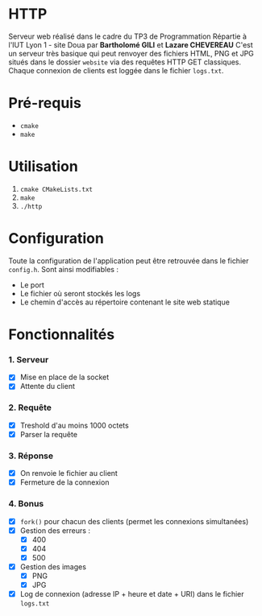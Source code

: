 # HTTP

Serveur web réalisé dans le cadre du TP3 de Programmation Répartie à l'IUT Lyon 1 - site Doua par **Bartholomé GILI** et **Lazare CHEVEREAU** 
C'est un serveur très basique qui peut renvoyer des fichiers HTML, PNG et JPG situés dans le dossier `website` via des requêtes HTTP GET classiques.
Chaque connexion de clients est loggée dans le fichier `logs.txt`.

# Pré-requis

- `cmake`
- `make`

# Utilisation

1. `cmake CMakeLists.txt`
2. `make`
3. `./http`

# Configuration

Toute la configuration de l'application peut être retrouvée dans le fichier `config.h`. Sont ainsi modifiables :
- Le port
- Le fichier où seront stockés les logs
- Le chemin d'accès au répertoire contenant le site web statique

# Fonctionnalités

### 1. Serveur
- [x] Mise en place de la socket
- [x] Attente du client

### 2. Requête
- [x] Treshold d'au moins 1000 octets
- [x] Parser la requête

### 3. Réponse
- [x] On renvoie le fichier au client
- [x] Fermeture de la connexion

### 4. Bonus
- [x] `fork()` pour chacun des clients (permet les connexions simultanées)
- [x] Gestion des erreurs :
    - [x] 400
    - [x] 404
    - [x] 500
- [x] Gestion des images
    - [x] PNG
    - [x] JPG
- [x] Log de connexion (adresse IP + heure et date + URI) dans le fichier `logs.txt`
